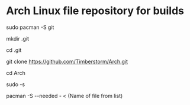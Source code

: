 # Arch Linux file repository for builds

sudo pacman -S git

mkdir .git

cd .git

git clone https://github.com/Timberstorm/Arch.git

cd Arch

sudo -s

pacman -S --needed - < (Name of file from list)
